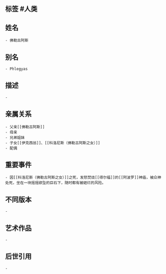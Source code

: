 ## 标签  #人类
## 姓名
	- 佛勒古阿斯
## 别名
	- Phlegyas
## 描述
	-
## 亲属关系
	- 父亲[[佛勒古阿斯]]
	- 母亲
	- 兄弟姐妹
	- 子女[[伊克西翁]]、[[科洛尼斯（佛勒古阿斯之女）]]
	- 配偶
## 重要事件
	- 因[[科洛尼斯（佛勒古阿斯之女）]]之死，发怒焚烧[[得尔福]]的[[阿波罗]]神庙，被众神处死，坐在一块摇摇欲坠的巨石下，随时都有被砸烂的风险。
## 不同版本
	-
## 艺术作品
	-
## 后世引用
	-
